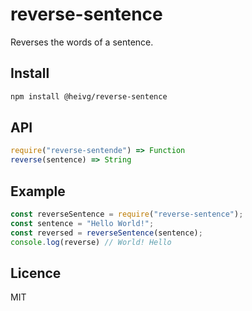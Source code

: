 # reverse-sentence
Reverses the words of a sentence.

## Install
```sh
npm install @heivg/reverse-sentence
```

## API
```js
require("reverse-sentende") => Function
reverse(sentence) => String
```

## Example
```js
const reverseSentence = require("reverse-sentence");
const sentence = "Hello World!";
const reversed = reverseSentence(sentence);
console.log(reverse) // World! Hello
```

## Licence
MIT